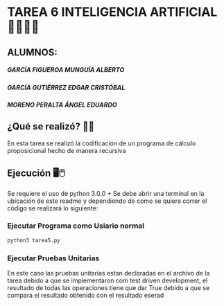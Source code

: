 # TAREA 6 INTELIGENCIA ARTIFICIAL 🤖👨🏻‍💻
## ALUMNOS:
##### _GARCÍA FIGUEROA MUNGUÍA ALBERTO_
##### _GARCÍA GUTIÉRREZ EDGAR CRISTÓBAL_
##### _MORENO PERALTA ÁNGEL EDUARDO_

## ¿Qué se realizó? 📐🔨
En esta tarea se realizó la codificación de un programa de cálculo proposicional hecho de manera recursiva

## Ejecución 🖥🖱
Se requiere el uso de python 3.0.0 +
Se debe abrir una terminal en la ubicación de este readme y dependiendo de como se quiera correr el código se realizará lo siguiente:
### Ejecutar Programa como Usiario normal ###
```sh
python3 tarea5.py
```

### Ejecutar Pruebas Unitarias ###
En este caso las pruebas unitarias estan declaradas en el archivo de la tarea debido a que se implementaron com test driven development, el resultado de todas las operaciones tiene que dar True debido a que se compara el resultado obtenido con el resultado eserad

